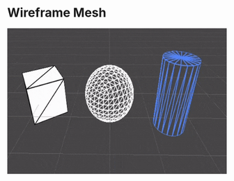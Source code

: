 # Wireframe Mesh

![Wireframe GIF](https://github.com/nfynt/Unity_ScriptingRef/blob/master/Shaders/Wireframe/wireframe.gif?raw=true)

